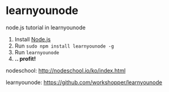 # learnyounode
node.js tutorial in learnyounode

  1. Install [Node.js](http://nodejs.org/)
  2. Run `sudo npm install learnyounode -g`
  3. Run `learnyounode`
  4. **.. profit!**


nodeschool: http://nodeschool.io/ko/index.html

learnyounode: https://github.com/workshopper/learnyounode
